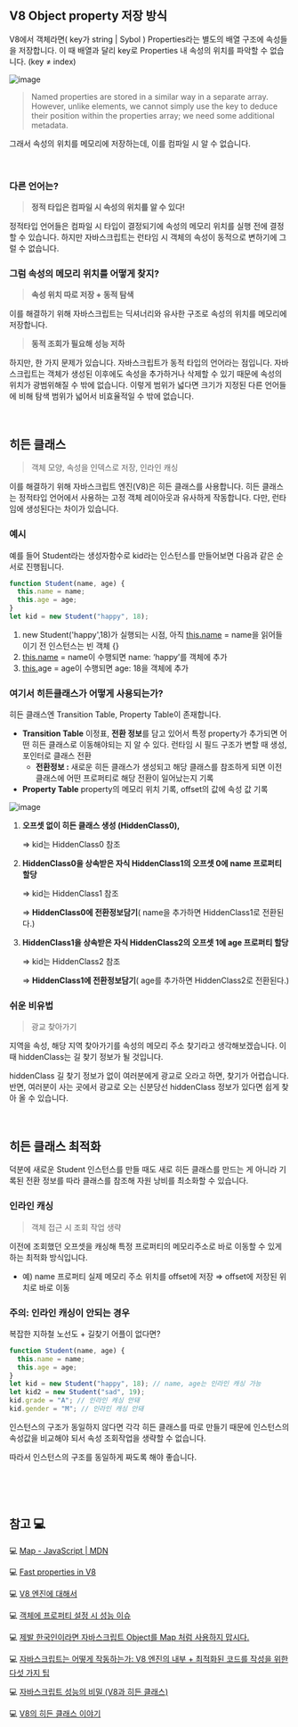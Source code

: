 ## V8 Object property 저장 방식

V8에서 객체라면( key가 string | Sybol ) Properties라는 별도의 배열 구조에 속성들을 저장합니다. 이 때 배열과 달리 key로 Properties 내 속성의 위치를 파악할 수 없습니다. (key ≠ index)

![image](https://user-images.githubusercontent.com/79133602/199002545-f294e29e-28cb-49f9-a719-bd0096c783db.png)

> Named properties are stored in a similar way in a separate array. However, unlike elements, we cannot simply use the key to deduce their position within the properties array; we need some additional metadata.

그래서 속성의 위치를 메모리에 저장하는데, 이를 컴파일 시 알 수 없습니다.

<br/>

### 다른 언어는?

> **정적 타입은 컴파일 시 속성의 위치를 알 수 있다!**

정적타입 언어들은 컴파일 시 타입이 결정되기에 속성의 메모리 위치를 실행 전에 결정할 수 있습니다. 하지만 자바스크립트는 런타임 시 객체의 속성이 동적으로 변하기에 그럴 수 없습니다.

### 그럼 속성의 메모리 위치를 어떻게 찾지?

> **속성 위치 따로 저장 + 동적 탐색**

이를 해결하기 위해 자바스크립트는 딕셔너리와 유사한 구조로 속성의 위치를 메모리에 저장합니다.

> **동적 조회가 필요해 성능 저하**

하지만, 한 가지 문제가 있습니다. 자바스크립트가 동적 타입의 언어라는 점입니다. 자바스크립트는 객체가 생성된 이후에도 속성을 추가하거나 삭제할 수 있기 때문에 속성의 위치가 광범위해질 수 밖에 없습니다. 이렇게 범위가 넓다면 크기가 지정된 다른 언어들에 비해 탐색 범위가 넓어서 비효율적일 수 밖에 없습니다.

<br/>

## 히든 클래스

> 객체 모양, 속성을 인덱스로 저장, 인라인 캐싱

이를 해결하기 위해 자바스크립트 엔진(V8)은 히든 클래스를 사용합니다. 히든 클래스는 정적타입 언어에서 사용하는 고정 객체 레이아웃과 유사하게 작동합니다. 다만, 런타임에 생성된다는 차이가 있습니다.

### 예시

예를 들어 Student라는 생성자함수로 kid라는 인스턴스를 만들어보면 다음과 같은 순서로 진행됩니다.

```jsx
function Student(name, age) {
  this.name = name;
  this.age = age;
}
let kid = new Student("happy", 18);
```

1. new Student('happy',18)가 실행되는 시점, 아직 [this.name](http://this.name) = name을 읽어들이기 전 인스턴스는 빈 객체 {}
2. [this.name](http://this.name) = name이 수행되면 name: ‘happy’를 객체에 추가
3. [this.](http://this.name)age = age이 수행되면 age: 18을 객체에 추가

### **여기서 히든클래스가 어떻게 사용되는가?**

히든 클래스엔 Transition Table, Property Table이 존재합니다.

- **Transition Table**
  이정표, **전환 정보**를 담고 있어서 특정 property가 추가되면 어떤 히든 클래스로 이동해야되는 지 알 수 있다. 런타임 시 필드 구조가 변할 때 생성, 포인터로 클래스 전환
  - **전환정보 :** 새로운 히든 클래스가 생성되고 해당 클래스를 참조하게 되면 이전 클래스에 어떤 프로퍼티로 해당 전환이 일어났는지 기록
- **Property Table**
  property의 메모리 위치 기록, offset의 값에 속성 값 기록

![image](https://user-images.githubusercontent.com/79133602/199002624-a70f264f-3d45-4233-bee1-4c09c6896e1d.png)

1. **오프셋 없이 히든 클래스 생성 (HiddenClass0),**

   ⇒ kid는 HiddenClass0 참조

2. **HiddenClass0을 상속받은 자식 HiddenClass1의 오프셋 0에 name 프로퍼티 할당**

   ⇒ kid는 HiddenClass1 참조

   ⇒ **HiddenClass0에 전환정보담기**( name을 추가하면 HiddenClass1로 전환된다.)

3. **HiddenClass1을 상속받은 자식 HiddenClass2의 오프셋 1에 age 프로퍼티 할당**

   ⇒ kid는 HiddenClass2 참조

   ⇒ **HiddenClass1에 전환정보담기**( age를 추가하면 HiddenClass2로 전환된다.)

### 쉬운 비유법

> 광교 찾아가기

지역을 속성, 해당 지역 찾아가기를 속성의 메모리 주소 찾기라고 생각해보겠습니다. 이 때 hiddenClass는 길 찾기 정보가 될 것입니다.

hiddenClass 길 찾기 정보가 없이 여러분에게 광교로 오라고 하면, 찾기가 어렵습니다. 반면, 여러분이 사는 곳에서 광교로 오는 신분당선 hiddenClass 정보가 있다면 쉽게 찾아 올 수 있습니다.

<br/>

## 히든 클래스 최적화

덕분에 새로운 Student 인스턴스를 만들 때도 새로 히든 클래스를 만드는 게 아니라 기록된 전환 정보를 따라 클래스를 참조해 자원 낭비를 최소화할 수 있습니다.

### 인라인 캐싱

> 객체 접근 시 조회 작업 생략

이전에 조회했던 오프셋을 캐싱해 특정 프로퍼티의 메모리주소로 바로 이동할 수 있게 하는 최적화 방식입니다.

- 예) name 프로퍼티 실제 메모리 주소 위치를 offset에 저장 ⇒ offset에 저장된 위치로 바로 이동

### 주의: 인라인 캐싱이 안되는 경우

복잡한 지하철 노선도 + 길찾기 어플이 없다면?

```jsx
function Student(name, age) {
  this.name = name;
  this.age = age;
}
let kid = new Student("happy", 18); // name, age는 인라인 캐싱 가능
let kid2 = new Student("sad", 19);
kid.grade = "A"; // 인라인 캐싱 안돼
kid.gender = "M"; // 인라인 캐싱 안돼
```

인스턴스의 구조가 동일하지 않다면 각각 히든 클래스를 따로 만들기 때문에 인스턴스의 속성값을 비교해야 되서 속성 조회작업을 생략할 수 없습니다.

따라서 인스턴스의 구조를 동일하게 짜도록 해야 좋습니다.

<br/><br/><br/>

## 참고 💻

💻 [Map - JavaScript | MDN](https://developer.mozilla.org/en-US/docs/Web/JavaScript/Reference/Global_Objects/Map)

💻 [Fast properties in V8](https://v8.dev/blog/fast-properties)

💻 [V8 엔진에 대해서](https://lee33398.tistory.com/32)

💻 [객체에 프로퍼티 설정 시 성능 이슈](https://ohgyun.com/764)

💻 [제발 한국인이라면 자바스크립트 Object를 Map 처럼 사용하지 맙시다.](https://shanepark.tistory.com/220)

💻 [자바스크립트는 어떻게 작동하는가: V8 엔진의 내부 + 최적화된 코드를 작성을 위한 다섯 가지 팁](https://engineering.huiseoul.com/%EC%9E%90%EB%B0%94%EC%8A%A4%ED%81%AC%EB%A6%BD%ED%8A%B8%EB%8A%94-%EC%96%B4%EB%96%BB%EA%B2%8C-%EC%9E%91%EB%8F%99%ED%95%98%EB%8A%94%EA%B0%80-v8-%EC%97%94%EC%A7%84%EC%9D%98-%EB%82%B4%EB%B6%80-%EC%B5%9C%EC%A0%81%ED%99%94%EB%90%9C-%EC%BD%94%EB%93%9C%EB%A5%BC-%EC%9E%91%EC%84%B1%EC%9D%84-%EC%9C%84%ED%95%9C-%EB%8B%A4%EC%84%AF-%EA%B0%80%EC%A7%80-%ED%8C%81-6c6f9832c1d9)

💻 [자바스크립트 성능의 비밀 (V8과 히든 클래스)](https://ui.toast.com/posts/ko_20210909)

💻 [V8의 히든 클래스 이야기](https://engineering.linecorp.com/ko/blog/v8-hidden-class/)

